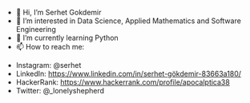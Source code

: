 - 👋 Hi, I’m Serhet Gokdemir
- 👀 I’m interested in Data Science, Applied Mathematics and Software Engineering
- 🌱 I’m currently learning Python
- 📫 How to reach me:
 * Instagram: @serhet
 * LinkedIn: https://www.linkedin.com/in/serhet-gökdemir-83663a180/
 * HackerRank: https://www.hackerrank.com/profile/apocalptica38
 * Twitter: @_lonelyshepherd

<!---
serhetgokdemir/serhetgokdemir is a ✨ special ✨ repository because its `README.md` (this file) appears on your GitHub profile.
You can click the Preview link to take a look at your changes.
--->

